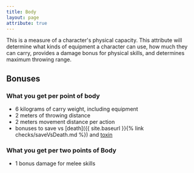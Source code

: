 ```yaml
---
title: Body
layout: page
attribute: true
---
```


This is a measure of a character's physical capacity. This attribute will determine what kinds of equipment a character can use, how much they can carry, provides a damage bonus for physical skills, and determines maximum throwing range.

## Bonuses
### What you get per point of body
- 6 kilograms of carry weight, including equipment
- 2 meters of throwing distance
- 2 meters movement distance per action
- bonuses to save vs [death]({{ site.baseurl }}{% link checks/saveVsDeath.md %}) and [toxin](https://github.com/deathaplenty/Auramance/wiki/Saving-Throws#save-vs-toxin-18)

### What you get per two points of Body
- 1 bonus damage for melee skills
